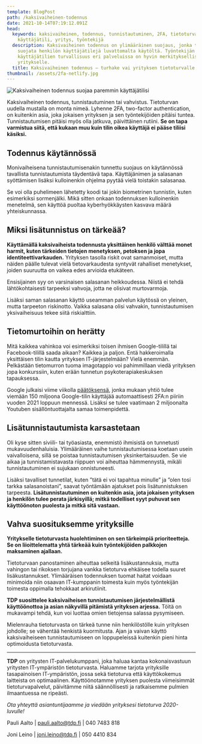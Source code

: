 ```yaml
---
template: BlogPost
path: /kaksivaiheinen-todennus
date: 2021-10-14T07:19:12.091Z
head:
  keywords: kaksivaiheinen, todennus, tunnistautuminen, 2FA, tietoturva, salasana,
    käyttäjätili, yritys, työntekijä
  description: Kaksivaiheinen todennus on ylimääräinen suojaus, jonka tarkoitus on
    suojata henkilön käyttäjätilejä luvattomalta käytöltä. Työntekijän
    käyttäjätilien turvallisuus eri palveluissa on hyvin merkityksellistä myös
    yritykselle.
  title: Kaksivaiheinen todennus ­– turhake vai yrityksen tietoturvalle välttämätöntä?
thumbnail: /assets/2fa-netlify.jpg
---
```

![Kaksivaiheinen todennus suojaa paremmin käyttäjätilisi ](/assets/2fa-netlify.jpg)

Kaksivaiheinen todennus, tunnistautuminen tai vahvistus. Tietoturvan uudella mustalla on monta nimeä. Lyhenne 2FA, two-factor authentication, on kuitenkin asia, joka jokaisen yrityksen ja sen työntekijöiden pitäisi tuntea. Tunnistautumisen pitäisi myös olla jatkuva, päivittäinen rutiini. **Se on tapa varmistua siitä, että kukaan muu kuin tilin oikea käyttäjä ei pääse tiliisi käsiksi.**

## Todennus käytännössä

Monivaiheisena tunnistautumisenakin tunnettu suojaus on käytännössä tavallista tunnistautumista täydentävä tapa. Käyttäjänimen ja salasanan syöttämisen lisäksi kulloinenkin ohjelma pyytää vielä toistakin salasanaa. 

Se voi olla puhelimeen lähetetty koodi tai jokin biometrinen tunnistin, kuten esimerkiksi sormenjälki. Mikä sitten onkaan todennuksen kulloinenkin menetelmä, sen käyttöä puoltaa kyberhyökkäysten kasvava määrä yhteiskunnassa.

## Miksi lisätunnistus on tärkeää?

**Käyttämällä kaksivaiheista todennusta yksittäinen henkilö välttää monet harmit, kuten tärkeiden tietojen menetyksen, petoksen ja jopa identiteettivarkauden.** Yrityksen tasolla riskit ovat samanmoiset, mutta näiden päälle tulevat vielä tietovarkaudesta syntyvät rahalliset menetykset, joiden suuruutta on vaikea edes arvioida etukäteen.

Ensisijainen syy on varsinaisen salasanan heikkoudessa. Niistä ei tehdä lähtökohtaisesti tarpeeksi vahvoja, jotta ne olisivat murtovarmoja. 

Lisäksi saman salasanan käyttö useamman palvelun käytössä on yleinen, mutta tarpeeton riskinotto. Vaikka salasana olisi vahvakin, tunnistautumisen yksivaiheisuus tekee siitä riskialttiin.

## Tietomurtoihin on herätty

Mitä kaikkea vahinkoa voi esimerkiksi toisen ihmisen Google-tilillä tai Facebook-tilillä saada aikaan? Kaikkea ja paljon. Entä hakkeroimalla yksittäisen tilin kautta yrityksen IT-järjestelmään? Vielä enemmän. Pelkästään tietomurron tuoma imagotappio voi pahimmillaan viedä yrityksen jopa konkurssiin, kuten erään tunnetun psykoterapiakeskuksen tapauksessa.

Google julkaisi viime viikolla [päätöksensä](https://blog.google/technology/safety-security/making-sign-safer-and-more-convenient/), jonka mukaan yhtiö tulee viemään 150 miljoona Google-tilin käyttäjää automaattisesti 2FA:n piiriin vuoden 2021 loppuun mennessä. Lisäksi se tulee vaatimaan 2 miljoonalta Youtuben sisällöntuottajalta samaa toimenpidettä.

## Lisätunnistautumista karsastetaan

Oli kyse sitten siviili- tai työasiasta, enemmistö ihmisistä on tunnetusti mukavuudenhaluisia. Ylimääräinen vaihe tunnistautumisessa koetaan usein vaivalloisena, sillä se poistaa tunnistautumisen yksinkertaisuuden. Se vie aikaa ja tunnistamistavasta riippuen voi aiheuttaa hämmennystä, mikäli tunnistautuminen ei sujukaan onnistuneesti.

Lisäksi tavalliset tunnetilat, kuten ”tätä ei voi tapahtua minulle” ja ”olen tosi tarkka salasanoistani”, saavat työntämään ajatukset pois lisätunnistuksen tarpeesta. **Lisätunnistautuminen on kuitenkin asia, jota jokaisen yrityksen ja henkilön tulee perata järkisyillä; mitkä todelliset syyt puhuvat sen käyttöönoton puolesta ja mitkä sitä vastaan.**

## Vahva suosituksemme yrityksille

**Yritykselle tietoturvasta huolehtiminen on sen tärkeimpiä prioriteetteja. Se on liioittelematta yhtä tärkeää kuin työntekijöiden palkkojen maksaminen ajallaan.** 

Tietoturvaan panostaminen aiheuttaa selkeitä lisäkustannuksia, mutta vahingon tai rikoksen torjujana vankka tietoturva ehkäisee todella suuret lisäkustannukset. Ylimääräisen todennuksen tuomat haitat voidaan minimoida niin osaavan IT-kumppanin toimesta kuin myös työntekijän toimesta oppimalla tehokkaat arkirutiinit.

**TDP suosittelee kaksivaiheisen tunnistautumisen järjestelmällistä käyttöönottoa ja asian näkyvillä pitämistä yrityksen arjessa.** Töitä on mukavampi tehdä, kun voi luottaa omien tietojensa salassa pysymiseen. 

Mielenrauha tietoturvasta on tärkeä tunne niin henkilöstölle kuin yrityksen johdolle; se vähentää henkistä kuormitusta. Ajan ja vaivan käyttö kaksivaiheiseen tunnistautumiseen on loppupeleissä kuitenkin pieni hinta optimoidusta tietoturvasta.

- - -

**TDP** on yritysten IT-palvelukumppani, joka haluaa kantaa kokonaisvastuun yritysten IT-ympäristön tietoturvasta. Haluamme tarjota yrityksille tasapainoisen IT-ympäristön, jossa sekä tietoturva että käyttökokemus laitteista on optimaalinen. Käyttöönotamme yrityksen puolesta viimeisimmät tietoturvapalvelut, päivitämme niitä säännöllisesti ja ratkaisemme pulmien ilmaantuessa ne ripeästi.

*Ota yhteyttä asiantuntijaamme ja viedään yrityksesi tietoturva 2020-luvulle!*

Pauli Aalto | pauli.aalto@tdp.fi | 040 7483 818         

Joni Leino  | joni.leino@tdp.fi  | 050 4410 834